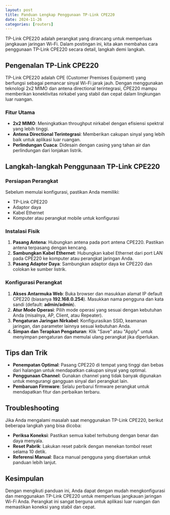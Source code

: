 ```yaml
---
layout: post
title: Panduan Lengkap Penggunaan TP-Link CPE220
date: 2024-11-26
categories: [routers]
---
```


TP-Link CPE220 adalah perangkat yang dirancang untuk memperluas jangkauan jaringan Wi-Fi. Dalam postingan ini, kita akan membahas cara penggunaan TP-Link CPE220 secara detail, langkah demi langkah.

## Pengenalan TP-Link CPE220
TP-Link CPE220 adalah CPE (Customer Premises Equipment) yang berfungsi sebagai pemancar sinyal Wi-Fi jarak jauh. Dengan menggunakan teknologi 2x2 MIMO dan antena directional terintegrasi, CPE220 mampu memberikan konektivitas nirkabel yang stabil dan cepat dalam lingkungan luar ruangan.

### Fitur Utama
- **2x2 MIMO**: Meningkatkan throughput nirkabel dengan efisiensi spektral yang lebih tinggi.
- **Antena Directional Terintegrasi**: Memberikan cakupan sinyal yang lebih baik untuk aplikasi luar ruangan.
- **Perlindungan Cuaca**: Didesain dengan casing yang tahan air dan perlindungan dari lonjakan listrik.

## Langkah-langkah Penggunaan TP-Link CPE220

### Persiapan Perangkat
Sebelum memulai konfigurasi, pastikan Anda memiliki:
- TP-Link CPE220
- Adaptor daya
- Kabel Ethernet
- Komputer atau perangkat mobile untuk konfigurasi

### Instalasi Fisik
1. **Pasang Antena**: Hubungkan antena pada port antena CPE220. Pastikan antena terpasang dengan kencang.
2. **Sambungkan Kabel Ethernet**: Hubungkan kabel Ethernet dari port LAN pada CPE220 ke komputer atau perangkat jaringan Anda.
3. **Pasang Adaptor Daya**: Sambungkan adaptor daya ke CPE220 dan colokan ke sumber listrik.

### Konfigurasi Perangkat
1. **Akses Antarmuka Web**: Buka browser dan masukkan alamat IP default CPE220 (biasanya **192.168.0.254**). Masukkan nama pengguna dan kata sandi (default: **admin/admin**).
2. **Atur Mode Operasi**: Pilih mode operasi yang sesuai dengan kebutuhan Anda (misalnya, AP, Client, atau Repeater).
3. **Pengaturan Jaringan Nirkabel**: Konfigurasikan SSID, keamanan jaringan, dan parameter lainnya sesuai kebutuhan Anda.
4. **Simpan dan Terapkan Pengaturan**: Klik "Save" atau "Apply" untuk menyimpan pengaturan dan memulai ulang perangkat jika diperlukan.

## Tips dan Trik
- **Penempatan Optimal**: Pasang CPE220 di tempat yang tinggi dan bebas dari halangan untuk mendapatkan cakupan sinyal yang optimal.
- **Penggunaan Channel**: Gunakan channel yang tidak banyak digunakan untuk mengurangi gangguan sinyal dari perangkat lain.
- **Pembaruan Firmware**: Selalu perbarui firmware perangkat untuk mendapatkan fitur dan perbaikan terbaru.

## Troubleshooting
Jika Anda mengalami masalah saat menggunakan TP-Link CPE220, berikut beberapa langkah yang bisa dicoba:
- **Periksa Koneksi**: Pastikan semua kabel terhubung dengan benar dan daya menyala.
- **Reset Pabrik**: Lakukan reset pabrik dengan menekan tombol reset selama 10 detik.
- **Referensi Manual**: Baca manual pengguna yang disertakan untuk panduan lebih lanjut.

## Kesimpulan
Dengan mengikuti panduan ini, Anda dapat dengan mudah mengkonfigurasi dan menggunakan TP-Link CPE220 untuk memperluas jangkauan jaringan Wi-Fi Anda. Perangkat ini sangat berguna untuk aplikasi luar ruangan dan memastikan koneksi yang stabil dan cepat.